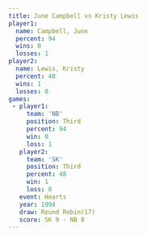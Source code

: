 ```yaml
---
title: June Campbell vs Kristy Lewis
player1:              
  name: Campbell, June
  percent: 94         
  wins: 0             
  losses: 1           
player2:              
  name: Lewis, Kristy 
  percent: 48         
  wins: 1             
  losses: 0           
games:
 - player1:         
     team: 'NB'     
     position: Third
     percent: 94    
     win: 0         
     loss: 1        
   player2:         
     team: 'SK'     
     position: Third
     percent: 48    
     win: 1         
     loss: 0        
   event: Hearts        
   year: 1998           
   draw: Round Robin(17)
   score: SK 9 - NB 8   
---
```

